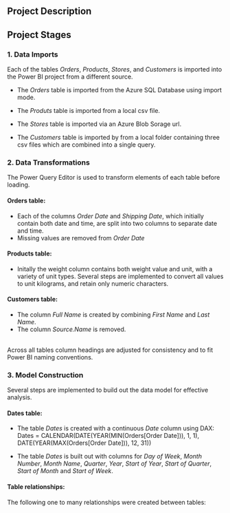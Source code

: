 ## Project Description

## Project Stages

### 1. Data Imports
Each of the tables *Orders*, *Products*, *Stores*, and *Customers* is imported into the Power BI project from a different source.

- The *Orders* table is imported from the Azure SQL Database using import mode. 

- The *Produts* table is imported from a local csv file.
- The *Stores* table is imported via an Azure Blob Sorage url. 
- The *Customers* table is imported by from a local folder containing three csv files which are combined into a single query. 

### 2. Data Transformations
The Power Query Editor is used to transform elements of each table before loading. 
#### Orders table:
- Each of the columns *Order Date* and *Shipping Date*, which initially contain both date and time, are split into two columns to separate date and time. 
- Missing values are removed from *Order Date* 

#### Products table:
- Initally the weight column contains both weight value and unit, with a variety of unit types. Several steps are implemented to convert all values to unit kilograms, and retain only numeric characters. 

#### Customers table:
- The column *Full Name* is created by combining *First Name* and *Last Name*.
- The column *Source.Name* is removed.

\
Across all tables column headings are adjusted for consistency and to fit Power BI naming conventions. 

### 3. Model Construction
Several steps are implemented to build out the data model for effective analysis.

#### Dates table:
- The table *Dates* is created with a continuous *Date* column using DAX: \
Dates = CALENDAR(DATE(YEAR(MIN(Orders[Order Date])), 1, 1),\
DATE(YEAR(MAX(Orders[Order Date])), 12, 31))

- The table *Dates* is built out with columns for *Day of Week*, *Month Number*, *Month Name*, *Quarter*, *Year*, *Start of Year*, *Start of Quarter*, *Start of Month* and *Start of Week*.

#### Table relationships:
The following one to many relationships were created between tables:









